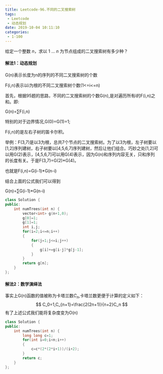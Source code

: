 ```yaml
---
title: Leetcode-96.不同的二叉搜索树
tags:
 - Leetcode
 - 动态规划
date: 2019-10-04 10:11:10
categories:
 - 1-100
---
```


给定一个整数 *n*，求以 1 ... *n* 为节点组成的二叉搜索树有多少种？ 

<!--more-->

#### 解法1：动态规划

G(n)表示长度为n的序列的不同二叉搜索树的个数

F(i,n)表示以i为根的不同二叉搜索树个数(1<=i<=n)

首先，根据95题的思路，不同的二叉搜索树的个数G(n),是对遍历所有i的F(i,n)之和。即:

G(n)=∑F(i,n)

特别的对于边界情况,G(0)=G(1)=1;

F(i,n)的是左右子树的笛卡尔积。

举例：F(3,7)是以3为根，总共7个节点的二叉搜索树。为了以3为根，左子树要以[1,2]序列建树，右子树要以[4,5,6,7]序列建树，然后让他们组合。巧妙之处[1,2]可以用G(2)表示，[4,5,6,7]可以用G(4)表示，因为G(n)和序列内容无关，只和序列的长度有关。于是F(3,7)=G(2)*G(4)。

也就是F(i,n)=G(i-1)*G(n-i)

结合上面的公式我们可以得到

G(n)=∑G(i-1)*G(n-i)

```c++
class Solution {
public:
    int numTrees(int n) {
        vector<int> g(n+1,0);
        g[0]=1;
        g[1]=1;
        int i,j;
        for(i=2;i<=n;i++)
        {
            for(j=1;j<=i;j++)
            {
                g[i]+=g[i-j]*g[j-1];
            }
        }
        return g[n];
    }
};
```

#### 解法2：数学演绎法

事实上G(n)函数的值被称为卡塔兰数$C_n$,卡塔兰数更便于计算的定义如下：
$$
C_0=1,C_{n+1}=\frac{2(2n+1)}{n+2}C_n
$$
有了上述公式我们能将复杂度变为O(n)

```c++
class Solution {
public:
    int numTrees(int n) {
        long long c=1;
        for(int i=0;i<n;i++)
        {
            c=c*(2*(2*i+1))/(i+2);
        }
        return c;
    }
};
```

